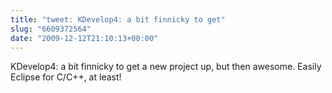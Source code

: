 ```yaml
---
title: "tweet: KDevelop4: a bit finnicky to get"
slug: "6609372564"
date: "2009-12-12T21:10:13+00:00"
---
```

KDevelop4: a bit finnicky to get a new project up, but then awesome. Easily Eclipse for C/C++, at least!
